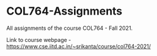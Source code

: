 # COL764-Assignments

All assignments of the course COL764 - Fall 2021.

Link to course webpage - https://www.cse.iitd.ac.in/~srikanta/course/col764-2021/
